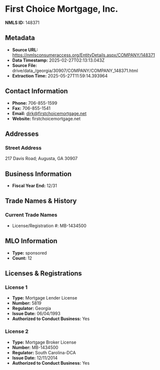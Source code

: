 # First Choice Mortgage, Inc.

**NMLS ID:** 148371

## Metadata
- **Source URL:** https://nmlsconsumeraccess.org/EntityDetails.aspx/COMPANY/148371
- **Data Timestamp:** 2025-02-27T02:13:13.043Z
- **Source File:** drive/data_/georgia/30907/COMPANY/COMPANY_148371.html
- **Extraction Time:** 2025-05-27T11:59:14.393964

## Contact Information
- **Phone:** 706-855-1599
- **Fax:** 706-855-1541
- **Email:** dirk@firstchoicemortgage.net
- **Website:** firstchoicemortgage.net

## Addresses
### Street Address
217 Davis Road; Augusta, GA 30907

## Business Information
- **Fiscal Year End:** 12/31

## Trade Names & History
### Current Trade Names
- License/Registration #: MB-1434500

## MLO Information
- **Type:** sponsored
- **Count:** 12

## Licenses & Registrations

### License 1
- **Type:** Mortgage Lender License
- **Number:** 5819
- **Regulator:** Georgia
- **Issue Date:** 06/04/1993
- **Authorized to Conduct Business:** Yes

### License 2
- **Type:** Mortgage Broker License
- **Number:** MB-1434500
- **Regulator:** South Carolina-DCA
- **Issue Date:** 12/11/2014
- **Authorized to Conduct Business:** Yes
